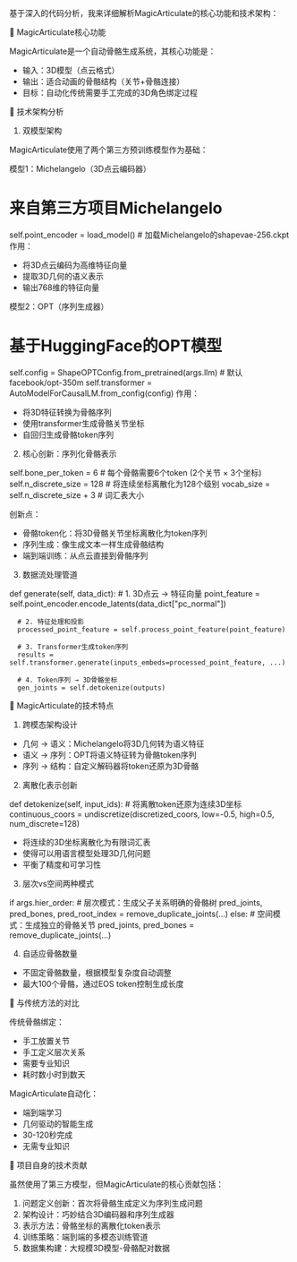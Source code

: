 基于深入的代码分析，我来详细解析MagicArticulate的核心功能和技术架构：

  🎯 MagicArticulate核心功能

  MagicArticulate是一个自动骨骼生成系统，其核心功能是：
  - 输入：3D模型（点云格式）
  - 输出：适合动画的骨骼结构（关节+骨骼连接）
  - 目标：自动化传统需要手工完成的3D角色绑定过程

  🧠 技术架构分析

  1. 双模型架构

  MagicArticulate使用了两个第三方预训练模型作为基础：

  模型1：Michelangelo（3D点云编码器）

  # 来自第三方项目Michelangelo
  self.point_encoder = load_model()  # 加载Michelangelo的shapevae-256.ckpt
  作用：
  - 将3D点云编码为高维特征向量
  - 提取3D几何的语义表示
  - 输出768维的特征向量

  模型2：OPT（序列生成器）

  # 基于HuggingFace的OPT模型
  self.config = ShapeOPTConfig.from_pretrained(args.llm)  # 默认facebook/opt-350m
  self.transformer = AutoModelForCausalLM.from_config(config)
  作用：
  - 将3D特征转换为骨骼序列
  - 使用transformer生成骨骼关节坐标
  - 自回归生成骨骼token序列

  2. 核心创新：序列化骨骼表示

  self.bone_per_token = 6  # 每个骨骼需要6个token (2个关节 × 3个坐标)
  self.n_discrete_size = 128  # 将连续坐标离散化为128个级别
  vocab_size = self.n_discrete_size + 3  # 词汇表大小

  创新点：
  - 骨骼token化：将3D骨骼关节坐标离散化为token序列
  - 序列生成：像生成文本一样生成骨骼结构
  - 端到端训练：从点云直接到骨骼序列

  3. 数据流处理管道

  def generate(self, data_dict):
      # 1. 3D点云 → 特征向量
      point_feature = self.point_encoder.encode_latents(data_dict["pc_normal"])

      # 2. 特征处理和投影
      processed_point_feature = self.process_point_feature(point_feature)

      # 3. Transformer生成token序列
      results = self.transformer.generate(inputs_embeds=processed_point_feature, ...)

      # 4. Token序列 → 3D骨骼坐标
      gen_joints = self.detokenize(outputs)

  🔬 MagicArticulate的技术特点

  1. 跨模态架构设计

  - 几何 → 语义：Michelangelo将3D几何转为语义特征
  - 语义 → 序列：OPT将语义特征转为骨骼token序列
  - 序列 → 结构：自定义解码器将token还原为3D骨骼

  2. 离散化表示创新

  def detokenize(self, input_ids):
      # 将离散token还原为连续3D坐标
      continuous_coors = undiscretize(discretized_coors, low=-0.5, high=0.5,
  num_discrete=128)
  - 将连续的3D坐标离散化为有限词汇表
  - 使得可以用语言模型处理3D几何问题
  - 平衡了精度和可学习性

  3. 层次vs空间两种模式

  if args.hier_order:
      # 层次模式：生成父子关系明确的骨骼树
      pred_joints, pred_bones, pred_root_index = remove_duplicate_joints(...)
  else:
      # 空间模式：生成独立的骨骼关节
      pred_joints, pred_bones = remove_duplicate_joints(...)

  4. 自适应骨骼数量

  - 不固定骨骼数量，根据模型复杂度自动调整
  - 最大100个骨骼，通过EOS token控制生成长度

  🎨 与传统方法的对比

  传统骨骼绑定：

  - 手工放置关节
  - 手工定义层次关系
  - 需要专业知识
  - 耗时数小时到数天

  MagicArticulate自动化：

  - 端到端学习
  - 几何驱动的智能生成
  - 30-120秒完成
  - 无需专业知识

  🔧 项目自身的技术贡献

  虽然使用了第三方模型，但MagicArticulate的核心贡献包括：

  1. 问题定义创新：首次将骨骼生成定义为序列生成问题
  2. 架构设计：巧妙结合3D编码器和序列生成器
  3. 表示方法：骨骼坐标的离散化token表示
  4. 训练策略：端到端的多模态训练管道
  5. 数据集构建：大规模3D模型-骨骼配对数据